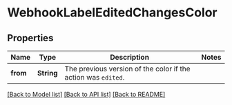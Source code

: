 # WebhookLabelEditedChangesColor

## Properties

Name | Type | Description | Notes
------------ | ------------- | ------------- | -------------
**from** | **String** | The previous version of the color if the action was `edited`. | 

[[Back to Model list]](../README.md#documentation-for-models) [[Back to API list]](../README.md#documentation-for-api-endpoints) [[Back to README]](../README.md)


